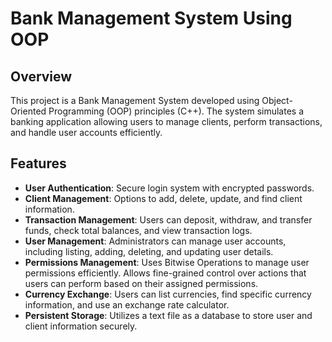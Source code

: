 # Bank Management System Using OOP  

## Overview  
This project is a Bank Management System developed using Object-Oriented Programming (OOP) principles (C++). The system simulates a banking application allowing users to manage clients, perform transactions, and handle user accounts efficiently.  

## Features  
- **User Authentication**: Secure login system with encrypted passwords.  
- **Client Management**: Options to add, delete, update, and find client information.  
- **Transaction Management**: Users can deposit, withdraw, and transfer funds, check total balances, and view transaction logs.  
- **User Management**: Administrators can manage user accounts, including listing, adding, deleting, and updating user details.  
- **Permissions Management**: Uses Bitwise Operations to manage user permissions efficiently. Allows fine-grained control over actions that users can perform based on their assigned permissions.  
- **Currency Exchange**: Users can list currencies, find specific currency information, and use an exchange rate calculator.  
- **Persistent Storage**: Utilizes a text file as a database to store user and client information securely.
